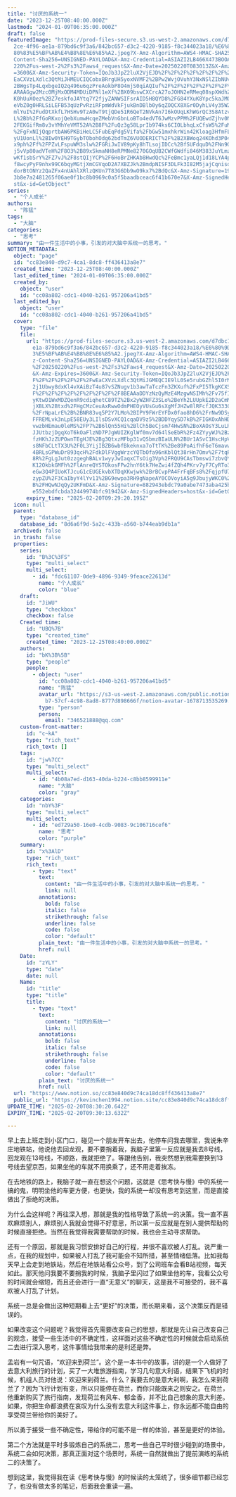 ```yaml
---
title: "讨厌的系统一"
date: "2023-12-25T08:40:00.000Z"
lastmod: "2024-01-09T06:35:00.000Z"
draft: false
featuredImage: "https://prod-files-secure.s3.us-west-2.amazonaws.com/d7dbc101-8\
  2ce-4f96-ae1a-879bd6c9f3a6/842bc657-d3c2-4220-9185-f8c344023a18/%E6%80%9D%E8%\
  80%83%E5%BF%AB%E4%B8%8E%E6%85%A2.jpeg?X-Amz-Algorithm=AWS4-HMAC-SHA256&X-Amz-\
  Content-Sha256=UNSIGNED-PAYLOAD&X-Amz-Credential=ASIAZI2LB466X473BOOA%2F20250\
  220%2Fus-west-2%2Fs3%2Faws4_request&X-Amz-Date=20250220T083013Z&X-Amz-Expires\
  =3600&X-Amz-Security-Token=IQoJb3JpZ2luX2VjEJD%2F%2F%2F%2F%2F%2F%2F%2F%2F%2Fw\
  EaCXVzLXdlc3QtMiJHMEUCIQCobxBRrgUH5yoxNVMF2%2BPw2WvjOVuhY3NxNSlZIbNUvgIgA8QH%\
  2BWgsTp4LqxbgeIQ2q496u6qzPreAokbP8O4mjS0qiAQIuf%2F%2F%2F%2F%2F%2F%2F%2F%2F%2F\
  ARAAGgw2Mzc0MjMxODM4MDUiDPNl1eXf%2BX09bswCXCrcA27oJOHN2eRMeq08spXWdhZXj44IjnZ\
  K0hUuXOez%2BZ7eskfoJAYtq7Y2fjyZANWSIFsrAID5H8QYD8%2FG84YXuK8Ypc5kaJM0XlsmhjHM\
  eVbZ0g0HRLSiLEFB53qUzPvRziRFpmWdVkFjukBnDBlb0y6qZOQCX8XGr0DyhLV4y35W242E9hAJJ\
  mlYuI%2FudDtXkfL7HSHv9TzA0wT9tjQDe51R6QeT2NVkAn7I6kOUqLKhWGrQC3S8AtzvPwsKzQN7\
  L%2Bb%2FfGoRKxojQebXumwHcqeZMebVnGbnLoBTo4edVT6JwMzvPPM%2FUQEwdZjhv0NDhMA8ct%\
  2FEKGifRm8v3vYMhYeVMT52A%2B8F%2FuQz3g58LprIb974ks6CIOLbhqLxCfsW5%2FuM4MTst%2B\
  %2FgFxNIjQqprtbAW6PKBiHeLC5FubEqPdg5Vifa%2FbGw51mxhkrWin42Kloag3HfmFLXuoLTpI8\
  yU1UonLl%2BIw0YEH9TGybTObohOdg62bdTmZ6VUODERICT%2F%2B2XBWoq24KOhd3P04FJaYD5X0\
  x9ph%2Ff%2FPZvLFspuWM3slw%2FGRiJwIV89pKy8hTLsojIDCc%2BfSUFdquD%2FNn9Qm5aU7EAy\
  j5vVp80adVTeH%2F8O3%2B89xSkmaNH8eRPMNe8270GOqUB2CWfGWdfi846M383JuYLmzrdl%2BQY\
  wKf1sbSrY%2FZ7vJ%2F8stQIjYCP%2F6HoBrZHKAb8HwdQc%2FeBmc1yaLQj1d18LYA4pULj9mHDR\
  f8wcyPyF9nhx99C6bqyMGtjXmCGVqoD2A7XBZJk%2BmdpNISF3DLFk3I82M5jajCqnisoD8MqpQka\
  dorBtONYz2QaZFx4nUAhlXRlzQKUn7T83G6Db9wO9kx7%2BdQc&X-Amz-Signature=19c2027481\
  3b8e7a2481265f06ae0f1bc8b0969c0a5f5baadbceac6f41b670e7&X-Amz-SignedHeaders=ho\
  st&x-id=GetObject"
series:
  - "个人成长"
authors:
  - "陈猛"
tags:
  - "大脑"
categories:
  - "思考"
summary: "由一件生活中的小事，引发的对大脑中系统一的思考。"
NOTION_METADATA:
  object: "page"
  id: "cc83e840-d9c7-4ca1-8dc8-ff436413a8e7"
  created_time: "2023-12-25T08:40:00.000Z"
  last_edited_time: "2024-01-09T06:35:00.000Z"
  created_by:
    object: "user"
    id: "cc08a802-cdc1-4040-b261-957206a41bd5"
  last_edited_by:
    object: "user"
    id: "cc08a802-cdc1-4040-b261-957206a41bd5"
  cover:
    type: "file"
    file:
      url: "https://prod-files-secure.s3.us-west-2.amazonaws.com/d7dbc101-82ce-4f96-a\
        e1a-879bd6c9f3a6/842bc657-d3c2-4220-9185-f8c344023a18/%E6%80%9D%E8%80%8\
        3%E5%BF%AB%E4%B8%8E%E6%85%A2.jpeg?X-Amz-Algorithm=AWS4-HMAC-SHA256&X-Am\
        z-Content-Sha256=UNSIGNED-PAYLOAD&X-Amz-Credential=ASIAZI2LB4663AOEMSOW\
        %2F20250220%2Fus-west-2%2Fs3%2Faws4_request&X-Amz-Date=20250220T082920Z\
        &X-Amz-Expires=3600&X-Amz-Security-Token=IQoJb3JpZ2luX2VjEJD%2F%2F%2F%2\
        F%2F%2F%2F%2F%2F%2FwEaCXVzLXdlc3QtMiJGMEQCIE9lL0Se5rubGZhl5I0rMMXCfNCyi\
        2j1Ubwy8dxKl4vXAiBzT4u87vSZNugv1b3awTaTczFn3ZKXuf%2FxPI5TkgKCXSqIBAi5%2\
        F%2F%2F%2F%2F%2F%2F%2F%2F%2F8BEAAaDDYzNzQyMzE4MzgwNSIMh%2Fv75fIkwWC27c6\
        yKtwD1WxMDZQenR9cdiqhetC89TZ%2Bx2yWZHFZ3SLo%2BeYh2LUUpkE2D2aCmMKBAZ714g\
        jXBLX%2Btxd%2FHgCMzCeuAxRwwOdmPHEOyVUsGu6sXgMfJHZw8lRFcfJQK333Cigr2bfrR\
        %2FrNpaLrE%2B%2BNR83vq5P2Y7LMo%2BIPY9FWrEYFDx0fao8hD6%2FrNw9DSyuAk7%2Fz\
        FFREMLvk3nLpE58EUy3LIlsDSvXCQ1cqaDV9z5%2BDDYqySD7kB%2FIGKOxAhHD1i8ROsQ8\
        vwzbHEmau0leMS%2FP7%2B6lQn55Hi%2BlCh5BeCjsm74HwSN%2BoXAOsY3LuLR6BS6KUEa\
        JJUtbzjDgqXoT6kOaFlzND7PJgWUIZKglWf0mv7d64lSeEbR%2Fz4ZYyyWJ%2BzlfXY6xTR\
        fzHKhJzZUPOwnTEgHJE%2Bg3QtxzMFbp31vQSbmzBIaULN%2BUr1ASvC1HscHpV34hwQCVq\
        s8NFbCLtTX3U%2F0L3YijIBZB6wbfBkeknxa7oTtTK%2Be89PoAifhF6eT6mavwZZbsn%2B\
        4BRLsGPWuDr893qcH%2FdkDlFVggWrzcYQTbOfa96nKblQt38rHn7Omv%2F7tqPbnxYrgLz\
        8R%2FgLgJut0zzgeghBALv1wyyJwIaqxCTsOig3Vp%2FRQU9CAsTbmswi7zbvQY6pgGO7FU\
        K12OkbkGMFh%2FlAnreQYSTOkosFPw2hnY6tk7HeZwi4fZQh4PKrv7yF7CyRTo3jTZgZzDk\
        eGw3Q4PIUoKTJcuG1cEUGEkvbXTDqXKwjwk%2BrBCvpPA4FrFqBFs8%2FqjpfU7X10A2k5e\
        zypZU%2F3CaIbyY4lYv11%2BG9ewpa3RH9gNapeAY0COVoyiA5g9JbujyWKC0%2FoiiXhCe\
        B%2FHQwNJqQy2UKFmD&X-Amz-Signature=882943ebdc79a0abe7473aba425bed5b392c\
        e552ebdfcbda32449974bfc91942&X-Amz-SignedHeaders=host&x-id=GetObject"
      expiry_time: "2025-02-20T09:29:20.195Z"
  icon: null
  parent:
    type: "database_id"
    database_id: "8d6a6f9d-5a2c-433b-a560-b744eab9db1a"
  archived: false
  in_trash: false
  properties:
    series:
      id: "B%3C%3FS"
      type: "multi_select"
      multi_select:
        - id: "fdc61107-0de9-4896-9349-9feace22613d"
          name: "个人成长"
          color: "blue"
    draft:
      id: "JiWU"
      type: "checkbox"
      checkbox: false
    Created time:
      id: "UBQ%7B"
      type: "created_time"
      created_time: "2023-12-25T08:40:00.000Z"
    authors:
      id: "bK%3B%5B"
      type: "people"
      people:
        - object: "user"
          id: "cc08a802-cdc1-4040-b261-957206a41bd5"
          name: "陈猛"
          avatar_url: "https://s3-us-west-2.amazonaws.com/public.notion-static.com/775523\
            b7-57cf-4c98-8ad8-8777d898666f/notion-avatar-1678713535269.png"
          type: "person"
          person:
            email: "346521888@qq.com"
    custom-front-matter:
      id: "c~kA"
      type: "rich_text"
      rich_text: []
    tags:
      id: "jw%7CC"
      type: "multi_select"
      multi_select:
        - id: "4b08a7ed-d163-40da-b224-c8bb8599911e"
          name: "大脑"
          color: "gray"
    categories:
      id: "nbY%3F"
      type: "multi_select"
      multi_select:
        - id: "ed729a50-16e0-4cdb-9083-9c106716cef6"
          name: "思考"
          color: "purple"
    summary:
      id: "x%3AlD"
      type: "rich_text"
      rich_text:
        - type: "text"
          text:
            content: "由一件生活中的小事，引发的对大脑中系统一的思考。"
            link: null
          annotations:
            bold: false
            italic: false
            strikethrough: false
            underline: false
            code: false
            color: "default"
          plain_text: "由一件生活中的小事，引发的对大脑中系统一的思考。"
          href: null
    Date:
      id: "zYLY"
      type: "date"
      date: null
    Name:
      id: "title"
      type: "title"
      title:
        - type: "text"
          text:
            content: "讨厌的系统一"
            link: null
          annotations:
            bold: false
            italic: false
            strikethrough: false
            underline: false
            code: false
            color: "default"
          plain_text: "讨厌的系统一"
          href: null
  url: "https://www.notion.so/cc83e840d9c74ca18dc8ff436413a8e7"
  public_url: "https://kevinchen1994.notion.site/cc83e840d9c74ca18dc8ff436413a8e7"
UPDATE_TIME: "2025-02-20T08:30:20.642Z"
EXPIRY_TIME: "2025-02-20T09:30:13.632Z"

---
```

<link rel="stylesheet" href="https://cdn.jsdelivr.net/npm/katex@0.16.2/dist/katex.min.css" integrity="sha384-bYdxxUwYipFNohQlHt0bjN/LCpueqWz13HufFEV1SUatKs1cm4L6fFgCi1jT643X" crossorigin="anonymous">


早上去上班走到小区门口，碰见一个朋友开车出去，他停车问我去哪里，我说朱辛庄地铁站，他说他去回龙观，要不要捎着我，我脑子里第一反应就是我去8号线，回龙观在13号线，不顺路，我就拒绝了。等跟他告别，我突然想到我需要换到13号线去望京西，如果坐他的车就不用换乘了，还不用走着挨冻。


在去地铁的路上，我脑子就一直在想这个问题，这就是《思考快与慢》中的系统一搞的鬼，明明坐他的车更方便，也更快，我的系统一却没有思考到这里，而是直接做出了拒绝的决策。


为什么会这样呢？再往深入想，那就是我的性格导致了系统一的决策。我一直不喜欢麻烦别人，麻烦别人我就会觉得不好意思，所以第一反应就是在别人提供帮助的时候直接拒绝。当然在我觉得我需要帮助的时候，我也会主动寻求帮助。


还有一个原因，那就是我习惯安排好自己的行程，并很不喜欢被人打乱。说严重一点，在我的规划中，如果被人打乱了我可能会不知所措，甚至情绪低落。比如我每天早上会走到地铁站，然后在地铁站看公众号，到了公司班车会看B站视频，每天如此。那天他问我要不要捎我的时候，我脑子里闪过了如果坐他的车，我看公众号的时间就会缩短，而且还会进行一直“无意义”的聊天，这是我不可接受的，我不喜欢被人打乱了计划。


系统一总是会做出这种短期看上去“更好”的决策，而长期来看，这个决策反而是错误的。


如果改变这个问题呢？我觉得首先需要改变自己的思想，那就是先让自己改变自己的观念，接受一些生活中的不确定性，这样面对这些不确定性的时候就会启动系统二去进行深入思考，这件事情给我带来的是利还是弊。


孟岩有一句咒语，“欢迎来到荷兰”。这个是一本书中的故事，讲的是一个人做好了去意大利旅行的计划，买了一大堆旅游指南，学习几句意大利语，结果下飞机的时候，机组人员对他说：欢迎来到荷兰。什么？我要去的是意大利啊，我怎么来到荷兰了？因为飞行计划有变，所以只能停在荷兰，而你只能既来之则安之。在荷兰，他重新购买了旅行指南，发现荷兰有风车、郁金香，并不比自己想象的意大利差。如果，你把生命都浪费在哀叹为什么没有去意大利这件事上，你永远都不能自由的享受荷兰带给你的美好了。


所以勇于接受一些不确定性，带给你的可能不是一样的体验，甚至是更好的体验。


第二个方法就是平时多锻炼自己的系统二，思考一些自己平时很少碰到的场景中，系统二会如何决策，那真正面对这个场景时，系统一自然就做出了提前演练的系统二的决策了。


想到这里，我觉得我在读《思考快与慢》的时候读的太笼统了，很多细节都已经忘了，也没有做太多的笔记，后面我会重读一遍。

